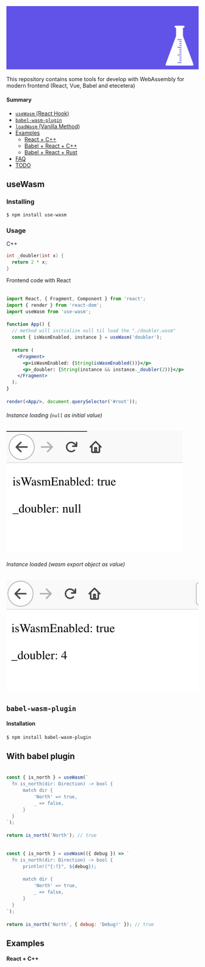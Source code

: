 ![assets](assets/wasm-sdk.png)

This repository contains some tools for develop with WebAssembly for modern frontend (React, Vue, Babel and etecetera)

#### Summary

- [`useWasm` (React Hook)](#usewasm)
- [`babel-wasm-plugin`](#babel-wasm-plugin)
- [`loadWasm` (Vanilla Method)](#loadwasm)
- [Examples](#examples)
  - [React + C++](#babel-react)
  - [Babel + React + C++](#babel-react)
  - [Babel + React + Rust](#babel-react)
- [FAQ](#faq)
- [TODO](#todo)

## useWasm

### Installing

```bash
$ npm install use-wasm
```

### Usage

C++

```cpp
int _doubler(int x) {
  return 2 * x;
}
```

Frontend code with React

```jsx

import React, { Fragment, Component } from 'react';
import { render } from 'react-dom';
import useWasm from 'use-wasm';

function App() {
  // method will initialize null til load the "./doubler.wasm"
  const { isWasmEnabled, instance } = useWasm('doubler');

  return (
    <Fragment>
      <p>isWasmEnabled: {String(isWasmEnabled())}</p>
      <p>_doubler: {String(instance && instance._doubler(2))}</p>
    </Fragment>
  );
}

render(<App/>, document.querySelector('#root'));

```

###### Instance loading (`null` as initial value)

![Value loading returning null](assets/demo-react-hooks-loading.png) 

###### Instance loaded (wasm export object as value)

![Value loading returning instance object](assets/demo-react-hooks-loaded.png)

## `babel-wasm-plugin`

#### Installation

```sh
$ npm install babel-wasm-plugin
```

## With babel plugin

```jsx

const { is_north } = useWasm(`
  fn is_north(dir: Direction) -> bool {
      match dir {
          'North' => true,
          _ => false,
      }
  }
`);

return is_north('North'); // true

```


```jsx

const { is_north } = useWasm(({ debug }) => `
  fn is_north(dir: Direction) -> bool {
      println!("{:?}", ${debug});

      match dir {
          'North' => true,
          _ => false,
      }
  }
`);

return is_north('North', { debug: 'Debug!' }); // true

```

## Examples

#### React + C++
